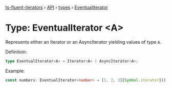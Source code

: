 [ts-fluent-iterators](../../README.md) › [API](../index.md) › [types](../index.md#Types) › [EventualIterator](eventual_iterator.md)

# Type: EventualIterator <**A**>

Represents either an Iterator or an AsyncIterator yielding values of type `A`.

Definition:

```typescript
type EventualIterator<A> = Iterator<A> | AsyncIterator<A>;
```

Example:

```typescript
const numbers: EventualIterator<number> = [1, 2, 3][Symbol.iterator]();
```
